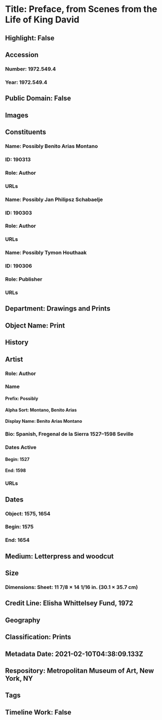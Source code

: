 # Title: Preface, from Scenes from the Life of King David
## Highlight: False
## Accession
### Number: 1972.549.4
### Year: 1972.549.4
## Public Domain: False
## Images
## Constituents
### Name: Possibly Benito Arias Montano
### ID: 190313
### Role: Author
### URLs
### Name: Possibly Jan Philipsz Schabaelje
### ID: 190303
### Role: Author
### URLs
### Name: Possibly Tymon Houthaak
### ID: 190306
### Role: Publisher
### URLs
## Department: Drawings and Prints
## Object Name: Print
## History
## Artist
### Role: Author
### Name
#### Prefix: Possibly
#### Alpha Sort: Montano, Benito Arias
#### Display Name: Benito Arias Montano
### Bio: Spanish, Fregenal de la Sierra 1527–1598 Seville
### Dates Active
#### Begin: 1527
#### End: 1598
### URLs
## Dates
### Object: 1575, 1654
### Begin: 1575
### End: 1654
## Medium: Letterpress and woodcut
## Size
### Dimensions: Sheet: 11 7/8 × 14 1/16 in. (30.1 × 35.7 cm)
## Credit Line: Elisha Whittelsey Fund, 1972
## Geography
## Classification: Prints
## Metadata Date: 2021-02-10T04:38:09.133Z
## Respository: Metropolitan Museum of Art, New York, NY
## Tags
## Timeline Work: False
